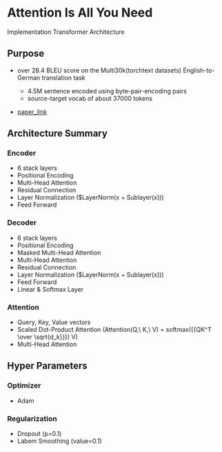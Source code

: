 # Attention Is All You Need
Implementation Transformer Architecture

## Purpose

- over 28.4 BLEU score on the Multi30k(torchtext datasets) English-to-German translation task
    - 4.5M sentence encoded using byte-pair-encoding pairs
    - source-target vocab of about 37000 tokens

- [paper_link](https://arxiv.org/abs/1706.03762)

## Architecture Summary

### Encoder
- 6 stack layers
- Positional Encoding
- Multi-Head Attention
- Residual Connection
- Layer Normalization ($LayerNorm(x + Sublayer(x)))
- Feed Forward

### Decoder
- 6 stack layers
- Positional Encoding
- Masked Multi-Head Attention
- Multi-Head Attention
- Residual Connection
- Layer Normalization ($LayerNorm(x + Sublayer(x)))
- Feed Forward
- Linear & Softmax Layer

### Attention
- Query, Key, Value vectors
- Scaled Dot-Product Attention (Attention(Q,\ K,\ V) = softmax({{QK^T \over \sqrt{d_k}}}) V)
- Multi-Head Attention

## Hyper Parameters

### Optimizer
- Adam

### Regularization
- Dropout (p=0.1)
- Labem Smoothing (value=0.1)